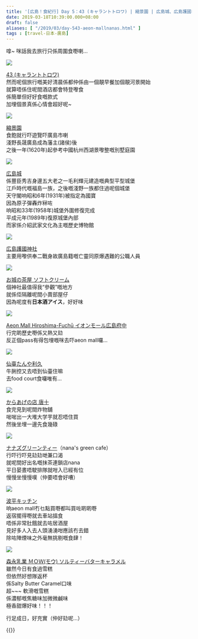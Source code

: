 ```yaml
---
title: '[広島！食紀行] Day 5：43 (キャラントトロワ) | 縮景園 | 広島城、広島護國神社、お城の茶屋 | Aeon Mall（利久、唐十、nana''s） | 波平キッチン'
date: 2019-03-18T10:39:00.000+08:00
draft: false
aliases: [ "/2019/03/day-543-aeon-mallnanas.html" ]
tags : [travel-日本-廣島]
---
```


嗱~ 咪話我去旅行只係周圍食嘢喇…  

![](/images/hiroshima5a0.jpg)

[43 (キャラントトロワ)](https://hidie.net/hiroshima5a/)  
然而呢個旅行嘅美好清晨係都仲係由一個靚早餐加個靚河景開始  
就算唔係住呢間酒店都會特登嚟食  
係簡單但好好食嘅款式  
加埋個景真係心情會超好呢~  

![](/images/hiroshima5b.jpg)

[縮景園](https://hidie.net/hiroshima5b/)  
食飽就行吓遊覽吓廣島市喇  
淺野長晟廣島成為藩主(諸侯)後  
之後一年(1620年)起參考中國杭州西湖景嚟整嘅別墅庭園  

![](/images/hiroshima5c.jpg)

[広島城](https://hidie.net/hiroshima5c/)  
係豐臣秀吉身邊五大老之一毛利輝元建造嘅典型平型城堡  
江戶時代嘅福島一族，之後嘅淺野一族都住過呢個城堡  
天守閣响昭和6年(1931年)被指定為國寶  
因為原子彈轟炸冧咗  
响昭和33年(1958年)城堡外圍修復完成  
平成元年(1989年)復原城堡內部  
而家係介紹武家文化為主嘅歷史博物館  

![](/images/hiroshima5d.jpg)

[広島護國神社](https://hidie.net/hiroshima5d/)  
主要用嚟供奉二戰身故廣島籍嘅亡靈同原爆遇難的公職人員  

![](/images/hiroshima5e.jpg)

[お城の茶屋 ソフトクリーム](https://hidie.net/hiroshima5e/)  
個神社最值得我“參觀”嘅地方  
就係佢隔離呢間小賣部屋仔  
因為呢度有**日本酒アイス**，好好味  

![](/images/hiroshima5f.jpg)

[Aeon Mall Hiroshima-Fuchū イオンモール広島府中](https://hidie.net/hiroshima5f/)  
行完啲歷史嘢係又熱又攰  
反正個pass有得包埋嘅咪去吓aeon mall囉…  

![](/images/hiroshima5g0.jpg)

[仙臺たんや利久](https://hidie.net/hiroshima5g/)  
牛脷控又去唔到仙臺住嘛  
去food court食囉唯有…  

![](/images/hiroshima5h.jpg)

[からあげの店 唐十](https://hidie.net/hiroshima5h/)  
食完見到呢間炸物舖  
啱啱出一大堆大学芋就忍唔住買  
然後坐埋一邊先食幾碌  

![](/images/hiroshima5i0.jpg)

[ナナズグリーンティー](https://hidie.net/hiroshima5i/)（nana's green cafe）  
行吓行吓見攰攰哋兼口渴  
就呢間好出名嘅抹茶連鎖店nana  
平日晏晝唔駛排隊就咁入已經有位  
慢慢坐慢慢嘆（仲要唔會好嘈）  

![](/images/hiroshima5j0.jpg)

[波平キッチン](https://hidie.net/hiroshima5j/)  
响aeon mall冇乜點買嘢都叫買咗啲啲嘢  
返宿擺得嘢就去車站搵食  
唔係非常肚餓就去咗居酒屋  
見好多人入去人頭湧湧咁應該冇去錯  
除咗陣煙味之外毫無挑剔嘅食肆！  

![](/images/hiroshima5k.jpg)

[森永乳業 ＭＯＷ(モウ) ソルティーバターキャラメル](https://hidie.net/hiroshima5k/)  
雖然今日有食過雪糕  
但依然好想隊返杯  
係Salty Butter Caramel口味  
超~~~ 軟滑嘅雪糕  
係濃郁嘅焦糖味加微微鹹味  
極香甜爆好味！！！  
  
  
行足成日，好充實（仲好攰呢…）  
  

{{<hiroshima>}}  
